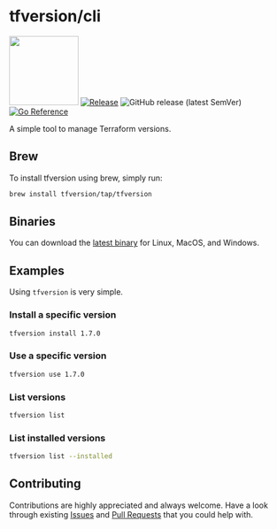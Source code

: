 # tfversion/cli

<img src="https://storage.googleapis.com/gopherizeme.appspot.com/gophers/31e433b6b4ea0e11257fffebe26893d2259f34c6.png" width="125" height="125"> [![Release](https://github.com/tfversion/tfversion/actions/workflows/goreleaser.yaml/badge.svg)](https://github.com/tfversion/tfversion/actions/workflows/goreleaser.yaml) ![GitHub release (latest SemVer)](https://img.shields.io/github/v/release/tfversion/tfversion) [![Go Reference](https://pkg.go.dev/badge/github.com/tfversion/tfversion.svg)](https://pkg.go.dev/github.com/tfversion/tfversion)

A simple tool to manage Terraform versions.

## Brew

To install tfversion using brew, simply run:

```sh
brew install tfversion/tap/tfversion
```

## Binaries

You can download the [latest binary](https://github.com/tfversion/tfversion/releases/latest) for Linux, MacOS, and Windows.

## Examples

Using `tfversion` is very simple.

### Install a specific version

```sh
tfversion install 1.7.0
```

### Use a specific version

```sh
tfversion use 1.7.0
```

### List versions

```sh
tfversion list
```

### List installed versions

```sh
tfversion list --installed
```

## Contributing

Contributions are highly appreciated and always welcome.
Have a look through existing [Issues](https://github.com/tfversion/tfversion/issues) and [Pull Requests](https://github.com/tfversion/tfversion/pulls) that you could help with.
